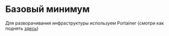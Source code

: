# Базовый минимум 
Для разворачивания инфраструктуры используем Portainer (смотри как поднять [здесь](../docker/portainer.md))

